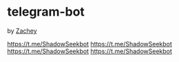 # telegram-bot

by [Zachey](https://github.com/zachey01/)

https://t.me/ShadowSeekbot
https://t.me/ShadowSeekbot
https://t.me/ShadowSeekbot
https://t.me/ShadowSeekbot
